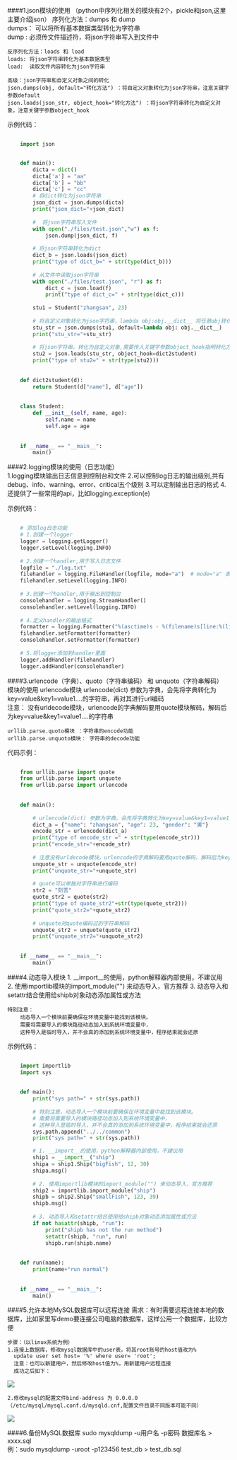 ####1.json模块的使用 （python中序列化相关的模块有2个，pickle和json,这里主要介绍json） 
	序列化方法：dumps 和 dump   
	dumps： 可以将所有基本数据类型转化为字符串  
	dump : 必须传文件描述符，将json字符串写入到文件中   
	
	反序列化方法：loads 和 load
	loads: 将json字符串转化为基本数据类型
	load:  读取文件内容转化为json字符串 
	
	高级：json字符串和自定义对象之间的转化 
	json.dumps(obj, default="转化方法") ：将自定义对象转化为json字符串，注意关键字参数default
	json.loads(json_str, object_hook="转化方法") ：将json字符串转化为自定义对象，注意关键字参数object_hook

示例代码：  
 
```python

	import json


	def main():
	    dicta = dict()
	    dicta['a'] = "aa"
	    dicta['b'] = "bb"
	    dicta['c'] = "cc"
	    # 将dict转化为json字符串
	    json_dict = json.dumps(dicta)
	    print("json_dict="+json_dict)
	
	    #  将json字符串写入文件
	    with open("./files/test.json","w") as f:
	        json.dump(json_dict, f)
	
	    # 将json字符串转化为dict
	    dict_b = json.loads(json_dict)
	    print("type of dict_b=" + str(type(dict_b)))
	
	    # 从文件中读取json字符串
	    with open("./files/test.json", "r") as f:
	        dict_c = json.load(f)
	        print("type of dict_c=" + str(type(dict_c)))
	
	    stu1 = Student("zhangsan", 23)
	
	    # 将自定义对象转化为json字符串，lambda obj:obj.__dict__ 将任意obj转化为dict,json.dumps再将dict转化为json字符串
	    stu_str = json.dumps(stu1, default=lambda obj: obj.__dict__)
	    print("stu_str="+stu_str)
	
	    # 将json字符串，转化为自定义对象,需要传入关键字参数object_hook指明转化方式
	    stu2 = json.loads(stu_str, object_hook=dict2student)
	    print("type of stu2=" + str(type(stu2)))
	
	
	def dict2student(d):
	    return Student(d["name"], d["age"])
	
	
	class Student:
	    def __init__(self, name, age):
	        self.name = name
	        self.age = age
	
	
	if __name__ == "__main__":
		main()
```  

####2.logging模块的使用（日志功能）  
	1.logging模块输出日志信息到控制台和文件
	2.可以控制log日志的输出级别,共有debug、info、warning、error、critical五个级别
	3.可以定制输出日志的格式 
	4.还提供了一些常用的api，比如logging.exception(e)

示例代码：

```python

	# 添加log日志功能
	# 1.创建一个logger
	logger = logging.getLogger()
	logger.setLevel(logging.INFO)
	
	# 2.创建一个handler,用于写入日志文件
	logfile = "./log.txt"
	filehandler = logging.FileHandler(logfile, mode="a")  # mode="a" 表示追加写入
	filehandler.setLevel(logging.INFO)
	
	# 3.创建一个handler,用于输出到控制台
	consolehandler = logging.StreamHandler()
	consolehandler.setLevel(logging.INFO)
	
	# 4.定义handler的输出格式
	formatter = logging.Formatter("%(asctime)s - %(filename)s[line:%(lineno)d] - %(levelname)s: %(message)s")
	filehandler.setFormatter(formatter)
	consolehandler.setFormatter(formatter)
	
	# 5.将logger添加到handler里面
	logger.addHandler(filehandler)
	logger.addHandler(consolehandler)
```

####3.urlencode（字典）、quoto（字符串编码） 和 unquoto（字符串解码） 模块的使用 
	urlencode模块 
		urlencode(dict) 参数为字典，会先将字典转化为key=value&key1=value1....的字符串，再对其进行url编码  
	注意： 
		没有urldecode模块，urlencode的字典解码要用quote模块解码，解码后为key=value&key1=value1....的字符串 

	urllib.parse.quoto模块 ：字符串的encode功能 
	urllib.parse.unquoto模块： 字符串的decode功能

代码示例：

```python

	from urllib.parse import quote
	from urllib.parse import unquote
	from urllib.parse import urlencode
	
	
	def main():
	
	    # urlencode(dict) 参数为字典，会先将字典转化为key=value&key1=value1....的字符串，再对其进行url编码
	    dict_a = {"name": "zhangsan", "age": 23, "gender": "男"}
	    encode_str = urlencode(dict_a)
	    print("type of encode_str =" + str(type(encode_str)))
	    print("encode_str="+encode_str)
	
	    # 注意没有urldecode模块，urlencode的字典解码要用quote解码，解码后为key=value&key1=value1....的字符串
	    unquote_str = unquote(encode_str)
	    print("unquote_str="+unquote_str)
	
	    # quote可以单独对字符串进行编码
	    str2 = "刻苦"
	    quote_str2 = quote(str2)
	    print("type of quote_str2"+str(type(quote_str2)))
	    print("quote_str2="+quote_str2)
	
	    # unquote对quote编码过的字符串解码
	    unquote_str2 = unquote(quote_str2)
	    print("unquote_str2="+unquote_str2)
	
	
	if __name__ == "__main__":
		main()
```

####4.动态导入模块 
	1. __import__的使用，python解释器内部使用，不建议用	
	2. 使用importlib模块的import_module("") 来动态导入，官方推荐 
	3. 动态导入和setattr结合使用给shipb对象动态添加属性或方法
	
	特别注意：
		动态导入一个模块前要确保在环境变量中能找到该模块。
	    需要将需要导入的模块路径动态加入到系统环境变量中，
	    这种导入是临时导入，并不会真的添加到系统环境变量中，程序结束就会还原
示例代码：

```python

	import importlib
	import sys
	
	
	def main():
	    print("sys path=" + str(sys.path))
	
	    # 特别注意，动态导入一个模块前要确保在环境变量中能找到该模块。
	    # 需要将需要导入的模块路径动态加入到系统环境变量中，
	    # 这种导入是临时导入，并不会真的添加到系统环境变量中，程序结束就会还原
	    sys.path.append("../../common")
	    print("sys path=" + str(sys.path))

	    # 1. __import__的使用，python解释器内部使用，不建议用
	    ship1 = __import__("ship")
	    shipa = ship1.Ship("bigFish", 12, 30)
	    shipa.msg()
	
	    # 2. 使用importlib模块的import_module("") 来动态导入，官方推荐
	    ship2 = importlib.import_module("ship")
	    shipb = ship2.Ship("smallFish", 123, 39)
	    shipb.msg()
	
	    # 3. 动态导入和setattr结合使用给shipb对象动态添加属性或方法
	    if not hasattr(shipb, "run"):
	        print("shipb has not the run method")
	        setattr(shipb, "run", run)
	        shipb.run(shipb.name)
	
	
	def run(name):
	    print(name+"run normal")
	
	
	if __name__ == "__main__":
		main()
```      

####5.允许本地MySQL数据库可以远程连接 
	需求：有时需要远程连接本地的数据库，比如家里写demo要连接公司电脑的数据库，这样公用一个数据库，比较方便 

	步骤：（以linux系统为例）
	1.连接上数据库，修改mysql数据库中的user表，将其root账号的host值改为% 
	  update user set host= '%' where user= 'root';    
	  注意：也可以新建用户，然后修改host值为%，用新建用户远程连接
	  成功之后如下： 
![](https://i.imgur.com/l9hp7tm.png) 

	2.修改mysql的配置文件bind-address 为 0.0.0.0（/etc/mysql/mysql.conf.d/mysqld.cnf,配置文件目录不同版本可能不同） 
![](https://i.imgur.com/fBUIMlV.png)  

####6.备份MySQL数据库 
	sudo mysqldump -u用户名 -p密码 数据库名 > xxxx.sql  
	例：sudo mysqldump -uroot -p123456 test_db > test_db.sql 
	  


	
	